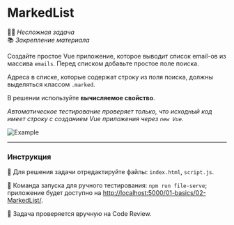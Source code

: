 # MarkedList

👶🏻 _Несложная задача_<br />
📚 _Закрепление материала_

<!--start_statement-->
Создайте простое Vue приложение, которое выводит список email-ов из массива `emails`. Перед списком добавьте простое поле поиска.

Адреса в списке, которые содержат строку из поля поиска, должны выделяться классом `.marked`.

В решении используйте **вычисляемое свойство**.

*Автоматическое тестирование проверяет только, что исходный код имеет строку с созданием Vue приложения через `new Vue`.*

<img src="https://i.imgur.com/DA8l8pP.gif" alt="Example">
<!--end_statement-->

---

### Инструкция

📝 Для решения задачи отредактируйте файлы: `index.html`, `script.js`.

🚀 Команда запуска для ручного тестирования: `npm run file-serve`;<br>
приложение будет доступно на [http://localhost:5000/01-basics/02-MarkedList/](http://localhost:5000/01-basics/02-MarkedList/).

💬 Задача проверяется вручную на Code Review.
